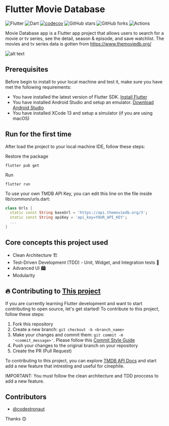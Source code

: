 # Flutter Movie Database

![Flutter](https://img.shields.io/badge/Flutter-095B9A?logo=flutter&logoColor=white)
![Dart](https://img.shields.io/badge/Dart-25BEFA?logo=dart&logoColor=white)
[![codecov](https://codecov.io/gh/codestronaut/flutter-movie-database-app/branch/main/graph/badge.svg?token=F777RVVH55)](https://codecov.io/gh/codestronaut/flutter-movie-database-app)
![GitHub stars](https://img.shields.io/github/stars/codestronautHub/flutter-movie-database-app?style=social)
![GitHub forks](https://img.shields.io/github/forks/codestronautHub/flutter-movie-database-app?style=social)
![Actions](https://img.shields.io/badge/GitHub%20Actions-2671E5?logo=github%20actions&logoColor=white)


Movie Database app is a Flutter app project that allows users to search for a movie or tv series, see the detail, season & episode, and save watchlist. The movies and tv series data is gotten from https://www.themoviedb.org/

![alt text](art/demo.gif)

## Prerequisites

Before begin to install to your local machine and test it, make sure you have met the following requirements:
* You have installed the latest version of Flutter SDK. [Install Flutter](https://docs.flutter.dev/get-started/install)
* You have installed Android Studio and setup an emulator. [Download Android Studio](https://developer.android.com/studio)
* You have installed XCode 13 and setup a simulator (if you are using macOS)

## Run for the first time
After load the project to your local machine IDE, follow these steps:

Restore the package
```
flutter pub get
```

Run
```
flutter run
```

To use your own TMDB API Key, you can edit this line on the file inside lib/common/urls.dart:
```dart
class Urls {
  static const String baseUrl = 'https://api.themoviedb.org/3';
  static const String apiKey = 'api_key=YOUR_API_KEY';
  ...
}
```

## Core concepts this project used

* Clean Architecture 🏗️
* Test-Driven Development (TDD) - Unit, Widget, and Integration tests 🧪
* Advanced UI 🏙️
* Modularity

## 🔥 Contributing to [This project](https://github.com/codestronautHub/flutter-movie-database-app)

If you are currently learning Flutter development and want to start contributing to open source, let's get started! To contribute to this project, follow these steps:

1. Fork this repository
2. Create a new branch: `git checkout -b <branch_name>`
3. Make your changes and commit them: `git commit -m '<commit_message>'`. Please follow this [Commit Style Guide](https://mauss.dev/posts/semantic-commit-message)
4. Push your changes to the original branch on your repository
5. Create the PR (Pull Request)

To contributing to this project, you can explore [TMDB API Docs](https://developers.themoviedb.org/3) and start add a new feature that intresting and useful for cinephile.

IMPORTANT: You must follow the clean architecture and TDD proccess to add a new feature.

## Contributors

* [@codestronaut](https://github.com/codestronaut)

Thanks 😊
